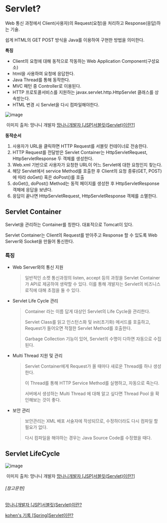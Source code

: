 # Servlet?

Web 통신 과정에서 Client(사용자)의 Request(요청)을 처리하고 Response(응답)하는 기술.

쉽게 HTML의 GET POST 방식을 Java를 이용하여 구현한 방법을 의미한다.



**특징**

- Client의 요청에 대해 동적으로 작동하는 Web Application Component(구성요소)
- html을 사용하여 요청에 응답한다.
- Java Thread를 통해 동작한다.
- MVC 패턴 중 Controller로 이용된다.
- HTTP 프로토콜서비스를 지원하는 javax.servlet.http.HttpServlet 클래스를 상속받는다. 
- HTML 변경 시 Servlet을 다시 컴파일해야한다.



![image](https://user-images.githubusercontent.com/22608825/98032256-151ad480-1e57-11eb-8dec-722df9a23633.png)

​																																							이미지 출처: 망나니 개발자 [망나니개발자 [JSP]서블릿(Servlet)이란?](https://mangkyu.tistory.com/14)]

**동작순서**

1. 사용자가 URL을 클릭하면 HTTP Request를 서블릿 컨테이너로 전송한다.
2. HTTP Request를 전달받은 Servlet Container는 HttpServletRequest, HttpServletResponse 두 객체를 생성한다.
3. Web.xml 기반으로 사용자가 요청한 URL이 어느 Servlet에 대한 요청인지 찾는다.
4. 해당 Servlet에서 service Method를 호출한 후 Client의 요청 종류(GET, POST)에 따라 doGet() 혹은 doPost()를 호출
5. doGet(), doPost() Method는 동적 페이지를 생성한 후 HttpServletResponse 객체에 응답을 보낸다.
6. 응답이 끝나면 HttpServletRequest, HttpServletResponse 객체를 소멸한다.



## Servlet Container

Servlet을 관리하는 Container를 칭한다. 대표적으로 Tomcat이 있다.

Servlet Container는 Client의 Request를 받아주고 Response 할 수 있도록 Web Server와 Socket을 만들어 통신한다.



### 특징

* Web Server와의 통신 지원

  > 일반적인 소켓 통신과정의 listen, accept 등의 과정을 Servlet Container가 API로 제공하여 생략할 수 있다. 이를 통해 개발자는 Servlet의 비즈니스 로직에 대해 초점을 둘 수 있다.

* Servlet Life Cycle 관리

  > Container 라는 이름 답게 대상인 Servlet의 Life Cycle을 관리한다. 
  >
  > Servlet Class를 읽고 인스턴스화 및 init(초기화) 메서드를 호출하고, Request가 들어오면 적절한 Servlet Method를 호출한다.
  >
  > Garbage Collection 기능이 있어, Servlet의 수명이 다하면 자동으로 수집된다.

* Multi Thread 지원 및 관리

  >Servlet Container에게 Request가 올 때마다 새로운 Thread를 하나 생성한다. 
  >
  >이 Thread를 통해 HTTP Service Method를 실행하고, 자동으로 죽는다.
  >
  >서버에서 생성하는 Multi Thread 에 대해 알고 싶다면 Thread Pool 을 확인해보는 것이 좋다.

* 보안 관리

  >보안관리는 XML 배포 서술자에 작성되므로, 수정하더라도 다시 컴파일 할 필요가 없다.
  >
  >다시 컴파일을 해야하는 경우는 Java Source Code를 수정했을 때다.



## Servlet LifeCycle

![image](https://user-images.githubusercontent.com/22608825/98035635-2ca88c00-1e5c-11eb-997e-cdaff71fd086.png)

​																																							이미지 출처: 망나니 개발자 [망나니개발자 [JSP]서블릿(Servlet)이란?](https://mangkyu.tistory.com/14)]



###### [참고문헌]

[망나니개발자 [JSP]서블릿(Servlet)이란?](https://mangkyu.tistory.com/14)

[kohen's 기록 [Spring]Servlet이란?](https://kohen.tistory.com/29)